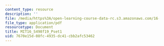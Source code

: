 ```yaml
---
content_type: resource
description: ''
file: /media/https%3A/open-learning-course-data-rc.s3.amazonaws.com/16-s498-risk-aware-and-robust-nonlinear-planning-fall-2019/7670e15d08fc4935dc41cbb2afc53462_MIT16_S498f19_Pset1.pdf
file_type: application/pdf
resourcetype: Document
title: MIT16_S498f19_Pset1
uid: 7670e15d-08fc-4935-dc41-cbb2afc53462
---
```

